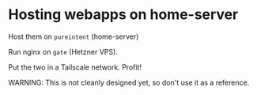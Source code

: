 # Hosting webapps on home-server

Host them on `pureintent` (home-server)

Run nginx on `gate` (Hetzner VPS).

Put the two in a Tailscale network. Profit!

WARNING: This is not cleanly designed yet, so don't use it as a reference.
